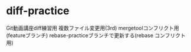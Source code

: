 ﻿# diff-practice
Git動画講座diff練習用
複数ファイル変更用(3rd)
mergetoolコンフリクト用(featureブランチ)
rebase-practiceブランチで更新する(rebase コンフリクト用)